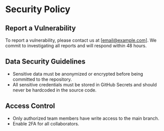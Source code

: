 # Security Policy

## Report a Vulnerability

To report a vulnerability, please contact us at [email@example.com]. We commit to investigating all reports and will respond within 48 hours.

## Data Security Guidelines

- Sensitive data must be anonymized or encrypted before being committed to the repository.
- All sensitive credentials must be stored in GitHub Secrets and should never be hardcoded in the source code.

## Access Control

- Only authorized team members have write access to the main branch.
- Enable 2FA for all collaborators.
